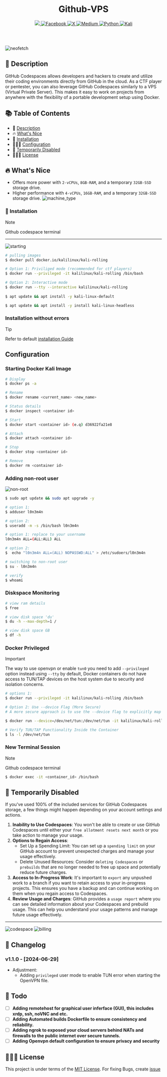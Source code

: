 <h1 align="center">
  Github-VPS
</h1>
<p align="center">
    <a href="https://visitorbadge.io/status?path=https%3A%2F%2Fgithub.com%2Fl0n3m4n%2Fgithub-vps">
    <img src="https://api.visitorbadge.io/api/visitors?path=https%3A%2F%2Fgithub.com%2Fl0n3m4n%2Fgithub-vps&label=Visitors&countColor=%2337d67a"/>
  </a>
    <a href="https://www.facebook.com/l0n3m4n">
        <img src="https://img.shields.io/badge/Facebook-%231877F2.svg?style=for-the-badge&logo=Facebook&logoColor=white" alt="Facebook">
    </a>
      <a href="https://www.twitter.com/l0n3m4n">
        <img src="https://img.shields.io/badge/Twitter-%23000000.svg?style=for-the-badge&logo=X&logoColor=white" alt="X">
    </a>
    <a href="https://medium.com/@l0n3m4n">
        <img src="https://img.shields.io/badge/Medium-12100E?style=for-the-badge&logo=medium&logoColor=white" alt="Medium">
    </a>
    <a href="https://www.python.org/">
    <img src="https://img.shields.io/badge/python-3670A0?style=for-the-badge&logo=python&logoColor=ffdd54" alt="Python">
    </a>
    <a href="https://www.kali.org/">
    <img src="https://img.shields.io/badge/Kali-268BEE?style=for-the-badge&logo=kalilinux&logoColor=white" alt="Kali">      
    </a>
</p>
<br>
<br>

![neofetch](assets/neofetch.png)

## 📜 Description 
GitHub Codespaces allows developers and hackers to create and utilize their coding environments directly from GitHub in the cloud. As a CTF player or pentester, you can also leverage GitHub Codespaces similarly to a VPS (Virtual Private Server). This makes it easy to work on projects from anywhere with the flexibility of a portable development setup using Docker.

## 📚 Table of Contents
- 📜 [Description](#-description)
- 🔥 [What's Nice](#whats-nice)
- 🐳 [Installation](#-installation)
- 🙍🏻‍♂️ [Configuration](#-configuration)
- 🚫 [Temporarily Disabled](#-temporarily-disabled)
- 👨🏾‍⚖️ [License](#-license)

 
## 🔥 What's Nice
- Offers more power with `2-vCPUs`, `8GB-RAM`, and a temporary `32GB-SSD` storage drive.
- Higher performance with `4-vCPUs`, `16GB-RAM`, and a temporary `32GB-SSD` storage drive.
![machine_type](assets/machine_type.png)

### 🐳 Installation

> [!NOTE] 
> Github codespace terminal
---
![starting](assets/starting.png)
```bash
# pulling images 
$ docker pull docker.io/kalilinux/kali-rolling

# Option 1: Priviliged mode (recommended for ctf players)
$ docker run --privileged -it kalilinux/kali-rolling /bin/bash

# Option 2: Interactive mode
$ docker run --tty --interactive kalilinux/kali-rolling
 
$ apt update && apt install -y kali-linux-default

$ apt update && apt install -y install kali-linux-headless
```
### Installation without errors
> [!TIP]
> Refer to default [installation Guide](./assets/installation_guide/readme.md)  


## Configuration
### Starting Docker Kali Image
```bash
# Display
$ docker ps -a

# Rename 
$ docker rename <current_name> <new_name>

# Status details 
$ docker inspect <container id>

# Start 
$ docker start <container id> (e.q) d36922fa21e8

# Attach 
$ docker attach <container id>

# Stop  
$ docker stop <container id>

# Remove
$ docker rm <container id>
```

### Adding non-root user 
![non-root](assets/add_non-root_user.png)
```bash
$ sudo apt update && sudo apt upgrade -y

# option 1:
$ adduser l0n3m4n

# option 2:
$ useradd -m -s /bin/bash l0n3m4n

# option 1: replace to your username
l0n3m4n ALL=(ALL:ALL) ALL

# option 2: 
$  echo "l0n3m4n ALL=(ALL) NOPASSWD:ALL" > /etc/sudoers/l0n3m4n

# switching to non-root user
$ su - l0n3m4n

# verify
$ whoami
```

### Diskspace Monitoring 
```bash
# view ram details
$ free

# view disk space 'du'
$ du -h --max-depth=1 /

# view disk space GB
$ df -h

```

### Docker Privileged
> [!IMPORTANT]
> The way to use openvpn or enable `tun0` you need to add `--privileged` option instead using `--tty` by default, Docker containers do not have access to TUN/TAP devices on the host system due to security and isolation concerns.
```bash
# options 1:
$ docker run --privileged -it kalilinux/kali-rolling /bin/bash

# Option 2: Use --device Flag (More Secure)
# A more secure approach is to use the --device flag to explicitly map the TUN/TAP device from the host into the container. This approach is more controlled and limits access to only the necessary device.

$ docker run --device=/dev/net/tun:/dev/net/tun -it kalilinux/kali-rolling /bin/bash

# Verify TUN/TAP Functionality Inside the Container
$ ls -l /dev/net/tun
```

### New Terminal Session
> [!NOTE]
> Github codespace terminal
```bash
$ docker exec -it <container_id> /bin/bash
```

## 🚫 Temporarily Disabled 
If you've used 100% of the included services for GitHub Codespaces storage, a few things might happen depending on your account settings and actions.

1. **Inability to Use Codespaces**: You won't be able to create or use GitHub Codespaces until either your `free allotment resets next month` or you take action to manage your usage.
2. **Options to Regain Access**:
    - Set Up a Spending Limit: You can set up a `spending limit` on your GitHub account to prevent unexpected charges and manage your usage effectively.
    - Delete Unused Resources: Consider `deleting Codespaces` or `prebuilds` that are no longer needed to free up space and potentially reduce future charges.
3. **Access to In-Progress Work**: It's important to `export` any unpushed work to a branch if you want to retain access to your in-progress projects. This ensures you have a backup and can continue working on them when you regain access to Codespaces.
4. **Review Usage and Charges**: GitHub provides a `usage report` where you can see detailed information about your Codespaces and prebuild usage. This can help you understand your usage patterns and manage future usage effectively.
---
![codespace](assets/codespace.png)
![billing](assets/billing.png)

## 🔄 Changelog
### v1.1.0 - [2024-06-29]
- Adjustment:
    - Adding `privileged` user mode to enable TUN error when starting the OpenVPN file.
      
## 📝 Todo
- [ ] **Adding remotehost for graphical user inferface (GUI), this includes xrdp, ssh, noVNC and etc.**
- [ ] **Adding Automated builds Dockerfile to ensure consistency and reliability.**
- [ ] **Adding ngrok to exposed your cloud servers behind NATs and firewalls to the public internet over secure tunnels.**
- [ ] **Adding Openvpn default configuration to ensure privacy and security**

## 👨🏾‍⚖️ License
This project is under terms of the [MIT License](LICENSE). For fixing Bugs, create [issue](https://github.com/l0n3m4n/github-vps/issues/new)
